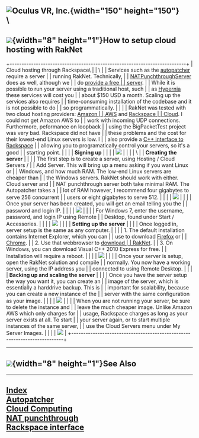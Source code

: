<span style="background-color: rgb(255, 255, 255);">![Oculus VR,
Inc.](RakNet_Icon_Final-copy.jpg){width="150" height="150"}</span>\
\
  -----------------------------------------------------------------------------
  ![](spacer.gif){width="8" height="1"}How to setup cloud hosting with RakNet
  -----------------------------------------------------------------------------

+--------------------------------------------------------------------------+
| <span class="RakNetBlueHeader">Cloud hosting through Rackspace</span>\   |
| \                                                                        |
| Services such as the [autopatcher](autopatcher.html) require a server    |
| running RakNet. Technically,                                             |
| [NATPunchthroughServer](natpunchthrough.html) does as well, although we  |
| do [provide a free                                                       |
| server](http://www.jenkinssoftware.com/forum/index.php?topic=5006.0).    |
| While it is possible to run your server using a traditional host, such   |
| as [Hypernia](http://www.hypernia.com/) these services will cost you     |
| about \$150 USD a month. Scaling up the services also requires           |
| time-consuming installation of the codebase and it is not possible to do |
| so programmatically.                                                     |
|                                                                          |
| RakNet was tested with two cloud hosting providers: [Amazon              |
| AWS](http://aws.amazon.com/) and [Rackspace                              |
| Cloud](http://www.rackspace.com/cloud/). I could not get Amazon AWS to   |
| work with incoming UDP connections. Furthermore, peformance on loopback  |
| using the BigPacketTest project was very bad. Rackspace did not have     |
| these problems and the cost for their lowest-end Linux servers is low. I |
| also provide a [C++ interface to Rackspace](rackspaceinterface.html)     |
| allowing you to programatically control your servers, so it's a good     |
| starting point.                                                          |
|                                                                          |
| **Signing up**                                                           |
|                                                                          |
| ![](cloudhosting1.jpg)                                                   |
|                                                                          |
| \                                                                        |
| **Creating the server**                                                  |
|                                                                          |
| The first step is to create a server, using Hosting / Cloud Servers /    |
| Add Server. This will bring up a menu asking if you want Linux or        |
| Windows, and how much RAM. The low-end Linux servers are cheaper than    |
| the Windows servers. RakNet should work with either. Cloud server and    |
| NAT punchthrough server both take minimal RAM. The Autopatcher takes a   |
| lot of RAM however, I recommend four gigabytes to serve 256 concurrent   |
| users or eight gigabytes to serve 512.                                   |
|                                                                          |
| ![](cloudhosting2.jpg)                                                   |
|                                                                          |
| Once your server has been created, you will get an email telling you the |
| password and login IP.                                                   |
|                                                                          |
| ![](cloudhosting3.jpg)                                                   |
|                                                                          |
| For Windows 7, enter the username, password, and login IP using Remote   |
| Desktop, found under Start / Accessories.                                |
|                                                                          |
| ![](cloudhosting4.jpg)                                                   |
|                                                                          |
| **Setting up the server**                                                |
|                                                                          |
| Once logged in, server setup is the same as any computer.                |
|                                                                          |
| 1.  The default installation contains Internet Explorer, which you can   |
|     use to download [Firefox](http://www.mozilla.com/en-US/firefox/) or  |
|     [Chrome](http://www.google.com/chrome).                              |
| 2.  Use that webbrowser to [download                                     |
|     RakNet](http://www.jenkinssoftware.com/download.html).               |
| 3.  On Windows, you can download Visual C++ 2010 Express for free.       |
|     Installation will require a reboot.                                  |
|                                                                          |
| ![](cloudhosting5.jpg)                                                   |
|                                                                          |
| Once your server is setup, open the RakNet solution and compile          |
| normally. You now have a working server, using the IP address you        |
| connected to using Remote Desktop.                                       |
|                                                                          |
| **Backing up and scaling the server**                                    |
|                                                                          |
| Once you have the server setup the way you want it, you can create an    |
| image of the server, which is essentially a harddrive backup. This is    |
| important for scalability, because you can create a new instance of the  |
| server with the same configuration as your image.                        |
|                                                                          |
| ![](cloudhosting6.jpg)                                                   |
|                                                                          |
| When you are not running your server, be sure to delete the instance and |
| leave the much cheaper image. Unlike Amazon AWS which only charges for   |
| usage, Rackspace charges as long as your server exists at all. To start  |
| your server again, or to start multiple instances of the same server,    |
| use the Cloud Servers menu under My Server Images.                       |
|                                                                          |
| ![](cloudhosting7.jpg)                                                   |
+--------------------------------------------------------------------------+

  -----------------------------------------------
  ![](spacer.gif){width="8" height="1"}See Also
  -----------------------------------------------

  ------------------------------------------------
  [Index](index.html)\
  [Autopatcher](autopatcher.html)\
  [Cloud Computing](cloudcomputing.html)\
  [NAT punchthrough](natpunchthrough.html)\
  [Rackspace interface](rackspaceinterface.html)
  ------------------------------------------------


